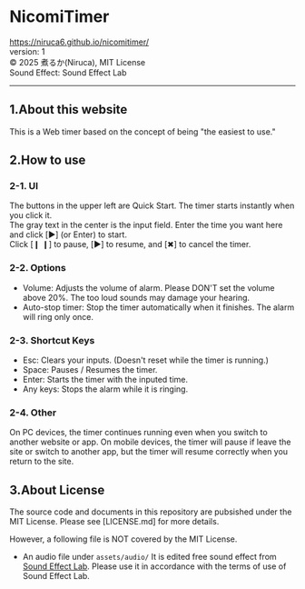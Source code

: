 # NicomiTimer
https://niruca6.github.io/nicomitimer/  
version: 1  
©︎ 2025 煮るか(Niruca), MIT License  
Sound Effect: Sound Effect Lab



-------------------------------
## 1.About this website
This is a Web timer based on the concept of being "the easiest to use."



## 2.How to use
### 2-1. UI
The buttons in the upper left are Quick Start. The timer starts instantly when you click it.  
The gray text in the center is the input field. Enter the time you want here and click [▶︎] (or Enter) to start.  
Click [❙ ❙] to pause, [▶︎] to resume, and [✖︎] to cancel the timer.

### 2-2. Options
- Volume: Adjusts the volume of alarm. Please DON'T set the volume above 20%. The too loud sounds may damage your hearing.
- Auto-stop timer: Stop the timer automatically when it finishes. The alarm will ring only once.

### 2-3. Shortcut Keys
- Esc: Clears your inputs. (Doesn't reset while the timer is running.)  
- Space: Pauses / Resumes the timer. 
- Enter: Starts the timer with the inputed time. 
- Any keys: Stops the alarm while it is ringing.

### 2-4. Other
On PC devices, the timer continues running even when you switch to another website or app. On mobile devices, the timer will pause if leave the site or switch to another app, but the timer will resume correctly when you return to the site.



## 3.About License
The source code and documents in this repository are pubsished under the MIT License.
Please see [LICENSE.md] for more details.

However, a following file is NOT covered by the MIT License.
- An audio file under `assets/audio/` 
  It is edited free sound effect from [Sound Effect Lab](https://soundeffect-lab.info/).
  Please use it in accordance with the terms of use of Sound Effect Lab.
